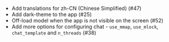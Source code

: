 - Add translations for zh-CN (Chinese Simplified) (#47)
- Add dark-theme to the app (#25)
- Off-load model when the app is not visible on the screen (#52)
- Add more options for configuring chat - `use_mmap`, `use_mlock`, `chat_template` and `n_threads` (#38)